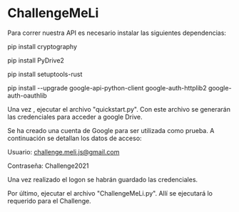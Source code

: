 # ChallengeMeLi

Para correr nuestra API es necesario instalar las siguientes dependencias:


pip install cryptography

pip install PyDrive2

pip install setuptools-rust

pip install --upgrade google-api-python-client google-auth-httplib2 google-auth-oauthlib


Una vez , ejecutar el archivo "quickstart.py". Con este archivo se generarán las credenciales para acceder a google Drive.

Se ha creado una cuenta de Google para ser utilizada como prueba. A continuación se detallan los datos de acceso:

Usuario: challenge.meli.js@gmail.com

Contraseña: Challenge2021


Una vez realizado el logon se habrán guardado las credenciales.

Por último, ejecutar el archivo "ChallengeMeLi.py". Allí se ejecutará lo requerido para el Challenge.
